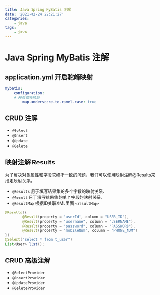 ```yaml
---
title: Java Spring MyBatis 注解
date: '2021-02-24 22:21:27'
categories:
    - java
tags:
    - java
---
```


# Java Spring MyBatis 注解

## application.yml 开启驼峰映射

```yml
mybatis:
    configuration:
    # 开启驼峰映射
        map-underscore-to-camel-case: true
```

## CRUD 注解

- `@Select`
- `@Insert`
- `@Update`
- `@Delete`

## 映射注解 Results

为了解决对象属性和字段驼峰不一致的问题，我们可以使用映射注解@Results来指定映射关系。

- `@Results` 用于填写结果集的多个字段的映射关系.
- `@Result` 用于填写结果集的单个字段的映射关系.
- `@ResultMap` 根据ID关联XML里面 `<resultMap>`

```java
@Results({
        @Result(property = "userId", column = "USER_ID"),
        @Result(property = "username", column = "USERNAME"),
        @Result(property = "password", column = "PASSWORD"),
        @Result(property = "mobileNum", column = "PHONE_NUM")
})
@Select("select * from t_user")
List<User> list();
```

## CRUD 高级注解

- `@SelectProvider`
- `@InsertProvider`
- `@UpdateProvider`
- `@DeleteProvider`
